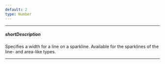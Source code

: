 ```yaml
---
default: 2
type: Number
---
```

---
##### shortDescription
Specifies a width for a line on a sparkline. Available for the sparklines of the line- and area-like types.

---
